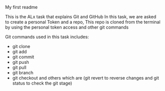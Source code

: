 My first readme

This is the ALx task that explains Git and GitHub
In this task, we are asked to create a personal Token and a repo,
This repo is cloned from the terminal by using the personal token access and other git commands

Git commands used in this task includes:
- git clone
- git add
- git commit
- git push
- git pull
- git branch
- git checkout and others which are (git revert to reverse changes and git status to check the git stage)
